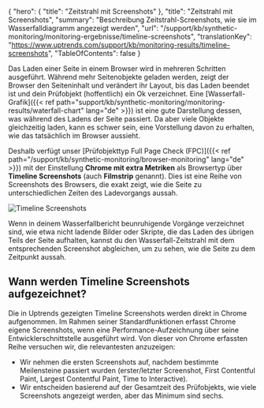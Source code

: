 ﻿{
  "hero": {
    "title": "Zeitstrahl mit Screenshots"
  },
  "title": "Zeitstrahl mit Screenshots",
  "summary": "Beschreibung Zeitstrahl-Screenshots, wie sie im Wasserfalldiagramm angezeigt werden",
  "url": "/support/kb/synthetic-monitoring/monitoring-ergebnisse/timeline-screenshots",
  "translationKey": "https://www.uptrends.com/support/kb/monitoring-results/timeline-screenshots",
  "TableOfContents": false
}

Das Laden einer Seite in einem Browser wird in mehreren Schritten ausgeführt. Während mehr Seitenobjekte geladen werden, zeigt der Browser den Seiteninhalt und verändert ihr Layout, bis das Laden beendet ist und dein Prüfobjekt (hoffentlich) ein Ok verzeichnet. Eine [Wasserfall-Grafik]({{< ref path="support/kb/synthetic-monitoring/monitoring-results/waterfall-chart" lang="de" >}}) ist eine gute Darstellung dessen, was während des Ladens der Seite passiert. Da aber viele Objekte gleichzeitig laden, kann es schwer sein, eine Vorstellung davon zu erhalten, wie das tatsächlich im Browser aussieht.

Deshalb verfügt unser [Prüfobjekttyp Full Page Check (FPC)]({{< ref path="/support/kb/synthetic-monitoring/browser-monitoring" lang="de" >}}) mit der Einstellung **Chrome mit extra Metriken** als Browsertyp über **Timeline Screenshots** (auch **Filmstrip** genannt). Dies ist eine Reihe von Screenshots des Browsers, die exakt zeigt, wie die Seite zu unterschiedlichen Zeiten des Ladevorgangs aussah.

![Timeline Screenshots](/img/content/scr-timeline-screenshots.min.png)

Wenn in deinem Wasserfallbericht beunruhigende Vorgänge verzeichnet sind, wie etwa nicht ladende Bilder oder Skripte, die das Laden des übrigen Teils der Seite aufhalten, kannst du den Wasserfall-Zeitstrahl mit dem entsprechenden Screenshot abgleichen, um zu sehen, wie die Seite zu dem Zeitpunkt aussah.

## Wann werden Timeline Screenshots aufgezeichnet?

Die in Uptrends gezeigten Timeline Screenshots werden direkt in Chrome aufgenommen. Im Rahmen seiner Standardfunktionen erfasst Chrome eigene Screenshots, wenn eine Performance-Aufzeichnung über seine Entwicklerschnittstelle ausgeführt wird. Von dieser von Chrome erfassten Reihe versuchen wir, die relevantesten anzuzeigen:

- Wir nehmen die ersten Screenshots auf, nachdem bestimmte Meilensteine passiert wurden (erster/letzter Screenshot, First Contentful Paint, Largest Contentful Paint, Time to Interactive).
- Wir entscheiden basierend auf der Gesamtzeit des Prüfobjekts, wie viele Screenshots angezeigt werden, aber das Minimum sind sechs.
